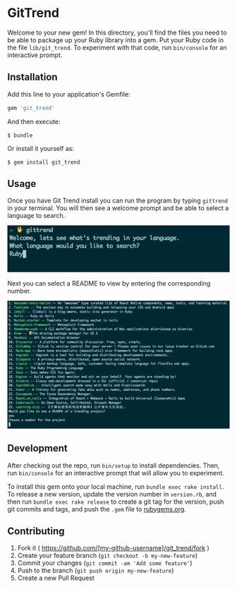 # GitTrend

Welcome to your new gem! In this directory, you'll find the files you need to be able to package up your Ruby library into a gem. Put your Ruby code in the file `lib/git_trend`. To experiment with that code, run `bin/console` for an interactive prompt.

## Installation

Add this line to your application's Gemfile:

```ruby
gem 'git_trend'
```

And then execute:

    $ bundle

Or install it yourself as:

    $ gem install git_trend

## Usage

Once you have Git Trend install you can run the program by typing `gittrend` in
your terminal.  You will then see a welcome prompt and be able to select a
language to search.

![Git Trend Welcome](assets/gittrend-welcome.png)

Next you can select a README to view by entering the corresponding number.

![Git Trend Select](assets/gittrend-select.png)


## Development

After checking out the repo, run `bin/setup` to install dependencies. Then, run `bin/console` for an interactive prompt that will allow you to experiment.

To install this gem onto your local machine, run `bundle exec rake install`. To release a new version, update the version number in `version.rb`, and then run `bundle exec rake release` to create a git tag for the version, push git commits and tags, and push the `.gem` file to [rubygems.org](https://rubygems.org).

## Contributing

1. Fork it ( https://github.com/[my-github-username]/git_trend/fork )
2. Create your feature branch (`git checkout -b my-new-feature`)
3. Commit your changes (`git commit -am 'Add some feature'`)
4. Push to the branch (`git push origin my-new-feature`)
5. Create a new Pull Request
